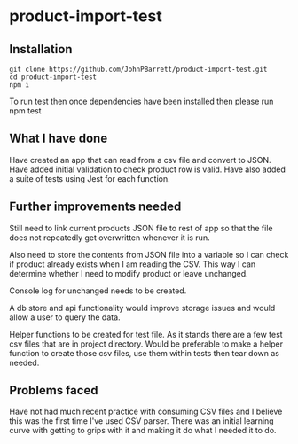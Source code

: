 # product-import-test

## Installation

    git clone https://github.com/JohnPBarrett/product-import-test.git
    cd product-import-test
    npm i
    
To run test then once dependencies have been installed then please run npm test


    
## What I have done
  
Have created an app that can read from a csv file and convert to JSON. Have added initial validation to check product row is valid. Have also added a suite of tests using Jest for each function.

## Further improvements needed

Still need to link current products JSON file to rest of app so that the file does not repeatedly get overwritten whenever it is run. 

Also need to store the contents from JSON file into a variable so I can check if product already exists when I am reading the CSV. This way I can determine whether I need to modify product or leave unchanged. 

Console log for unchanged needs to be created. 

A db store and api functionality would improve storage issues and would allow a user to query the data.

Helper functions to be created for test file. As it stands there are a few test csv files that are in project directory. Would be preferable to make a helper function to create those csv files, use them within tests then tear down as needed. 

## Problems faced

Have not had much recent practice with consuming CSV files and I believe this was the first time I've used CSV parser. There was an initial learning curve with getting to grips with it and making it do what I needed it to do. 

